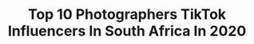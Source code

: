 ---
title: Top 10 Photographers TikTok Influencers In South Africa In 2020
description: >-
  Find top photographers TikTok influencers in South Africa in 2020. Most popular hashtags: #fyp #tiktoksouthafrica #foryou #foryoupage.
platform: TikTok
hits: 10
text_top: Identify the most popular TikTok profiles on inBeat.
text_bottom: Our platform aggregates 10 TikTok influencers like this in South Africa for you to work with.
profiles:
  - username: "susanroelofsz"
    fullname: >-
      Susan Roelofsz
    bio: >-
      SA🇿🇦 Wifey | Mom of✌🏻| 🐶Lover Photographer Writer 📍Please DON’T spam like📍
    location: "South Africa"
    followers: 8981
    engagement: 2233
    commentsToLikes: 0.137467
    id: ckbez26itjvj00j236pegh75b
    verified: false
    hashtags: "#fyp, #casperdevries, #tiktokjozicreators, #southafrica"
  - username: "gerryvanderwalt"
    fullname: >-
      Gerry van der Walt
    bio: >-
      🌍 Expedition Leader, Photographer, Content Creator Follow my IG for what I do!
    location: "South Africa"
    followers: 56500
    engagement: 1469
    commentsToLikes: 0.069549
    id: ckc8vrh4cito80j23ky7f6r9m
    verified: false
    hashtags: "#tiktoksouthafrica, #trending, #freenate, #fyp"
  - username: "ghostell97"
    fullname: >-
      ChristellDerwigArt
    bio: >-
      Level 23🇿🇦. Photographer📸 random weirdo👻 Biker🛵 Gamer🎮 Artist🎨
    location: "South Africa"
    followers: 5623
    engagement: 1338
    commentsToLikes: 0.056256
    id: ckcort1g07pmn0j23ndewm7ow
    verified: false
    hashtags: "#couple, #design, #cute, #duet"
  - username: "jhbguyza"
    fullname: >-
      Ralph Crow
    bio: >-
      Photographer.📷 Content Creator. My page is a mess. But we move🌎😄
    location: "South Africa"
    followers: 19500
    engagement: 560
    commentsToLikes: 0.018684
    id: ck8nitynh7ajz0j78hyyxyn34
    verified: false
    hashtags: "#coronavirus, #coronavirussa, #fyp, #trending"
  - username: "michaellaubscher"
    fullname: >-
      Michael Laubscher
    bio: >-
      🌍 Expedition/Tour Leader 🇿🇦 @WildEyeSa 📸 Photographer, Safari Guide, Podcast
    location: "South Africa"
    followers: 201700
    engagement: 466
    commentsToLikes: 0.006493
    id: ck80nqyn1e22u0j78kyprnbd9
    verified: false
    hashtags: "#elephantchallenge, #elephant, #fyp, #africa"
  - username: "attiepatatie"
    fullname: >-
      attie
    bio: >-
      ⚡️ instagram - attiepatatie i might pee if you make me happy☺️
    location: "South Africa"
    followers: 325300
    engagement: 1397
    commentsToLikes: 0.015737
    id: ckcogj7l83bpp0j23gt3j776b
    verified: false
    hashtags: "#foryou, #duet, #foryoupage, #photomagic"
  - username: "shoneezmahomed"
    fullname: >-
      Shoneez Mahomed
    bio: >-
      here for the bants
    location: "South Africa"
    followers: 10500
    engagement: 632
    commentsToLikes: 0.012064
    id: ckb9r8eepnoc90j23lzbfbkk0
    verified: false
    hashtags: "#tiktoksouthafrica, #fyp, #quarantine, #photographer"
  - username: "coritia_s"
    fullname: >-
      Coritia
    bio: >-
      21 🇿🇦 I can’t believe I hit 45k 🥺 DM’s open for ideas or collabs ♥️
    location: "South Africa"
    followers: 45300
    engagement: 966
    commentsToLikes: 0.045918
    id: ckd0ud75jjolu0j234s2zu4k0
    verified: false
    hashtags: "#comedytiktok, #halloweenmakeup, #fypsa, #bodyconfidence"
  - username: "jamzy3"
    fullname: >-
      Jamzy
    bio: >-
      My goal; making people smile🌞 I love you guys 20yearsold SouthAfrica
    location: "South Africa"
    followers: 76600
    engagement: 1437
    commentsToLikes: 0.017189
    id: ck9f22sy4ba7o0j787wrppb0w
    verified: false
    hashtags: "#trend, #transition, #foryoupage, #foryou"
  - username: "houseofpablo05"
    fullname: >-
      House of Pablo
    bio: >-
      Check out my YouTube channel: The House of Pablo 🇿🇦
    location: "South Africa"
    followers: 57300
    engagement: 1219
    commentsToLikes: 0.019657
    id: cka0rnlg4hree0i78pua9j0gw
    verified: false
    hashtags: "#tiktoksouthafrica, #fashion101, #mzansifashion, #fyp"
---